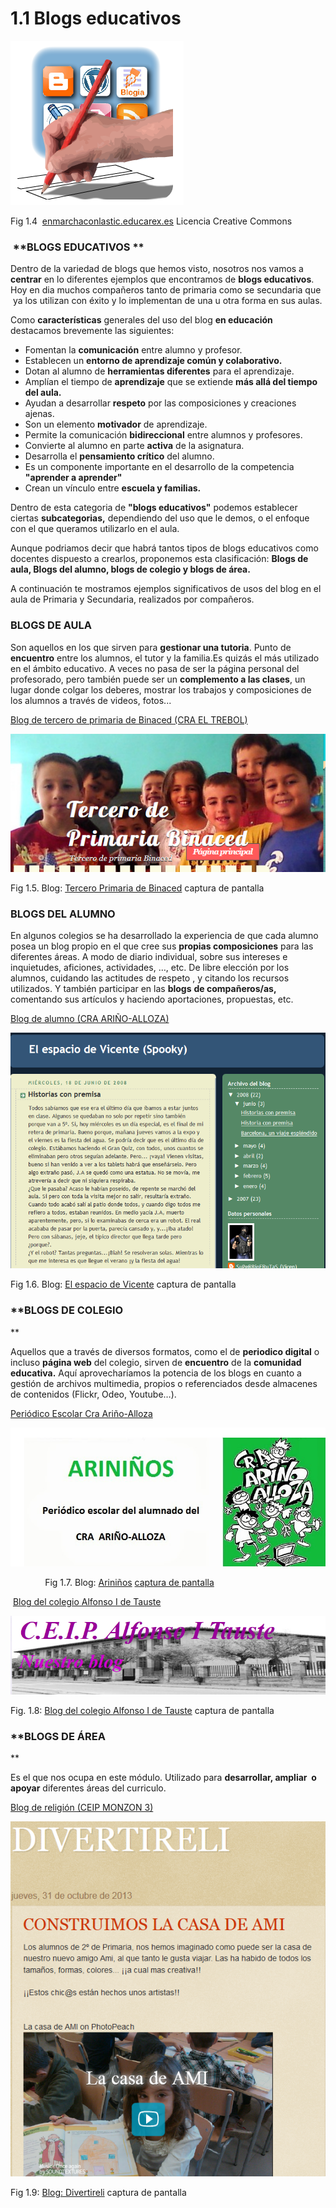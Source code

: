 # 1.1 Blogs educativos


![](img/blogs_educativos.png)


Fig 1.4  [enmarchaconlastic.educarex.es](http://www.google.es/url?sa=i&rct=j&q=&esrc=s&source=images&cd=&cad=rja&docid=E1p8AX-GLRo8xM&tbnid=CzV9j-Z8JJe1UM:&ved=0CAQQjB0&url=http%3A%2F%2Fenmarchaconlastic.educarex.es%2F2011%2F12%2F01%2Fplaneta-educarex-un-punto-de-encuentro-de-los-blogs-educativos-extremenos%2F&ei=j86BUrWAMLP40gW0pIHQBg&psig=AFQjCNEAj3yce-qaYeCst3Qlk1qzce13gA&ust=1384325008690991) Licencia Creative Commons

###  **BLOGS EDUCATIVOS **

Dentro de la variedad de blogs que hemos visto, nosotros nos vamos a **centrar** en lo diferentes ejemplos que encontramos de **blogs educativos**. Hoy en dia muchos compañeros tanto de primaria como se secundaria que  ya los utilizan con éxito y lo implementan de una u otra forma en sus aulas. 

Como **características** generales del uso del blog **en educación** destacamos brevemente las siguientes:

*   Fomentan la **comunicación** entre alumno y profesor.
*   Establecen un **entorno de aprendizaje común y colaborativo.**
*   Dotan al alumno de **herramientas diferentes** para el aprendizaje.
*   Amplían el tiempo de **aprendizaje** que se extiende **más allá del tiempo del aula.**
*   Ayudan a desarrollar **respeto** por las composiciones y creaciones ajenas.
*   Son un elemento **motivador** de aprendizaje.
*   Permite la comunicación **bidireccional** entre alumnos y profesores.
*   Convierte al alumno en parte **activa** de la asignatura.
*   Desarrolla el **pensamiento crítico** del alumno.
*   Es un componente importante en el desarrollo de la competencia **"aprender a aprender"**
*   Crean un vínculo entre **escuela y familias.**

Dentro de esta categoria de **"blogs educativos"** podemos establecer ciertas **subcategorias,** dependiendo del uso que le demos, o el enfoque con el que queramos utilizarlo en el aula.

Aunque podriamos decir que habrá tantos tipos de blogs educativos como docentes dispuesto a crearlos, proponemos esta clasificación: **Blogs de aula, Blogs del alumno, blogs de colegio y blogs de área.**

A continuación te mostramos ejemplos significativos de usos del blog en el aula de Primaria y Secundaria, realizados por compañeros.

### **BLOGS DE AULA**

Son aquellos en los que sirven para **gestionar una tutoria**. Punto de **encuentro** entre los alumnos, el tutor y la familia.Es quizás el más utilizado en el ámbito educativo. A veces no pasa de ser la página personal del profesorado, pero también puede ser un **complemento a las clases**, un lugar donde colgar los deberes, mostrar los trabajos y composiciones de los alumnos a través de videos, fotos...

[Blog de tercero de primaria de Binaced (CRA EL TREBOL)](http://tercerobinaced.blogspot.com.es/)


![](img/binaced.png)


Fig 1.5. Blog: [Tercero Primaria de Binaced](http://tercerobinaced.blogspot.com.es/) captura de pantalla

### **BLOGS DEL ALUMNO**

En algunos colegios se ha desarrollado la experiencia de que cada alumno posea un blog propio en el que cree sus **propias composiciones** para las diferentes áreas. A modo de diario individual, sobre sus intereses e inquietudes, aficiones, actividades, …, etc. De libre elección por los alumnos, cuidando las actitudes de respeto , y citando los recursos utilizados. Y también participar en las **blogs** **de compañeros/as,** comentando sus artículos y haciendo aportaciones, propuestas, etc.

[Blog de alumno (CRA ARIÑO-ALLOZA)](vicentearino.blogspot.com)


![](img/vicen.png)


Fig 1.6. Blog: [El espacio de Vicente](vicentearino.blogspot.com) captura de pantalla

### **BLOGS DE COLEGIO  
**

Aquellos que a través de diversos formatos, como el de **periodico digital** o incluso **página web** del colegio, sirven de **encuentro** de la **comunidad educativa.** Aquí aprovecharíamos la potencia de los blogs en cuanto a gestión de archivos multimedia, propios o referenciados desde almacenes de contenidos (Flickr, Odeo, Youtube…).

[Periódico Escolar Cra Ariño-Alloza](ARININOS2.blogspot.com)


![](img/arininos.png)


              Fig 1.7. Blog: [Ariniños](http://www.arininos2.blogspot.com) [captura de pantalla](http://www.terceroprimariabinaced.blogspot.com)

 [Blog del colegio Alfonso I de Tauste](http://www.catedu.es/arablogs/blog.php?id_blog=2395)


![](img/alfondoI.png)


Fig. 1.8: [Blog del colegio Alfonso I de Tauste](http://www.catedu.es/arablogs/blog.php?id_blog=2395) captura de pantalla  
  

### **BLOGS DE ÁREA  
**

Es el que nos ocupa en este módulo. Utilizado para **desarrollar, ampliar  o apoyar** diferentes áreas del curriculo.

[Blog de religión (CEIP MONZON 3)](http://www.divertireli.blogspot.com)


![](img/divertireli.png)


Fig 1.9: [Blog: Divertireli](http://www.divertireli.blogspot.com) captura de pantalla

